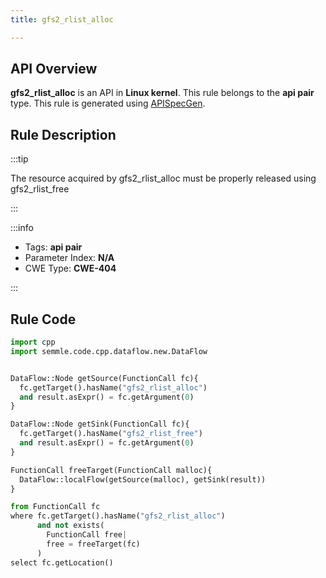 ```yaml
---
title: gfs2_rlist_alloc

---
```



## API Overview
**gfs2_rlist_alloc** is an API in **Linux kernel**. This rule belongs to the **api pair** type. This rule is generated using [APISpecGen](../../tools/APISpecGen).
## Rule Description

:::tip

The resource acquired by gfs2_rlist_alloc must be properly released using gfs2_rlist_free

:::

:::info

- Tags: **api pair**
- Parameter Index: **N/A**
- CWE Type: **CWE-404**

:::

## Rule Code
```python
import cpp
import semmle.code.cpp.dataflow.new.DataFlow


DataFlow::Node getSource(FunctionCall fc){
  fc.getTarget().hasName("gfs2_rlist_alloc")
  and result.asExpr() = fc.getArgument(0)
}

DataFlow::Node getSink(FunctionCall fc){
  fc.getTarget().hasName("gfs2_rlist_free")
  and result.asExpr() = fc.getArgument(0)
}

FunctionCall freeTarget(FunctionCall malloc){
  DataFlow::localFlow(getSource(malloc), getSink(result))
}

from FunctionCall fc
where fc.getTarget().hasName("gfs2_rlist_alloc")
      and not exists(
        FunctionCall free| 
        free = freeTarget(fc)
      )
select fc.getLocation()

    
```